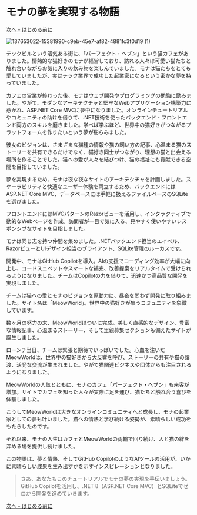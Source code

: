<!-- filepath: docs_dotnet/1_Story/README_JA.md -->
# モナの夢を実現する物語

[次へ - はじめる前に](../2_BeforeGettingStarted/README_JA.md)

![137653022-15381990-c9eb-45e7-af82-4881fc3f0d19 (1)](https://user-images.githubusercontent.com/5396174/172204919-9ffb3993-1670-492e-a739-2efc25f9e8c3.gif)

テックビルという活気ある街に、「パーフェクト・ヘブン」という猫カフェがありました。情熱的な猫好きのモナが経営しており、訪れる人々は可愛い猫たちと触れ合いながらお気に入りの飲み物を楽しんでいました。モナは猫たちをとても愛していましたが、実はテック業界で成功した起業家になるという密かな夢を持っていました。

カフェの営業が終わった後、モナはウェブ開発やプログラミングの勉強に励みました。やがて、モダンなアーキテクチャと堅牢なWebアプリケーション構築力に惹かれ、ASP.NET Core MVCに夢中になりました。オンラインチュートリアルやコミュニティの助けを借りて、.NET技術を使ったバックエンド・フロントエンド両方のスキルを磨きました。学べば学ぶほど、世界中の猫好きがつながるプラットフォームを作りたいという夢が膨らみました。

彼女のビジョンは、さまざまな猫種の情報や猫の飼い方の記事、心温まる猫のストーリーを共有できるだけでなく、猫好き同士がつながり、理想の猫と出会える場所を作ることでした。猫への愛が人々を結びつけ、猫の福祉にも貢献できる空間を目指していました。

夢を実現するため、モナは夜な夜なサイトのアーキテクチャを計画しました。スケーラビリティと快適なユーザー体験を両立するため、バックエンドにはASP.NET Core MVC、データベースには手軽に扱えるファイルベースのSQLiteを選びました。

フロントエンドにはMVCパターンのRazorビューを活用し、インタラクティブで動的なWebページを作成。訪問者が一目で気に入る、見やすく使いやすいレスポンシブなサイトを目指しました。

モナは同じ志を持つ仲間を集めました。.NETバックエンド担当のエイベル、RazorビューとUIデザイン担当のブライアント、SQLite管理のルーカスです。

開発中、モナはGitHub Copilotを導入。AIの支援でコーディング効率が大幅に向上し、コードスニペットやスマートな補完、改善提案をリアルタイムで受けられるようになりました。チームはCopilotの力を借りて、迅速かつ高品質な開発を実現しました。

チームは猫への愛とモナのビジョンを原動力に、昼夜を問わず開発に取り組みました。サイト名は「MeowWorld」。世界中の猫好きが集うコミュニティを象徴しています。

数ヶ月の努力の末、MeowWorldはついに完成。美しく直感的なデザイン、豊富な情報記事、心温まるストーリー、そして里親募集セクションも備えたサイトが誕生しました。

ローンチ当日、チームは緊張と期待でいっぱいでした。心血を注いだMeowWorldは、世界中の猫好きから大反響を呼び、ストーリーの共有や猫の譲渡、活発な交流が生まれました。やがて猫関連ビジネスや団体からも注目されるようになりました。

MeowWorldの人気とともに、モナのカフェ「パーフェクト・ヘブン」も来客が増加。サイトでカフェを知った人々が実際に足を運び、猫たちと触れ合う喜びを体験しました。

こうしてMeowWorldは大きなオンラインコミュニティへと成長し、モナの起業家としての夢も叶いました。猫への情熱と学び続ける姿勢が、素晴らしい成功をもたらしたのです。

それ以来、モナの人生はカフェとMeowWorldの両輪で回り続け、人と猫の絆を深める場を提供し続けました。

この物語は、夢と情熱、そしてGitHub CopilotのようなAIツールの活用が、いかに素晴らしい成果を生み出すかを示すインスピレーションとなりました。

> さあ、あなたもこのチュートリアルでモナの夢の実現を手伝いましょう。GitHub Copilotを活用し、.NET 8（ASP.NET Core MVC）とSQLiteでゼロから開発を進めていきます。

[次へ - はじめる前に](../2_BeforeGettingStarted/README_JA.md)
